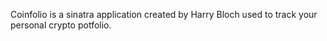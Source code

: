 
Coinfolio is a sinatra application created by Harry Bloch used to track your personal crypto potfolio.
